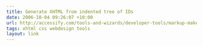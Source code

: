 ```yaml
---
title: Generate XHTML from indented tree of IDs
date: 2006-10-04 09:26:07 +10:00
url: http://accessify.com/tools-and-wizards/developer-tools/markup-maker/
tags: xhtml css webdesign tools
layout: link
---
```

